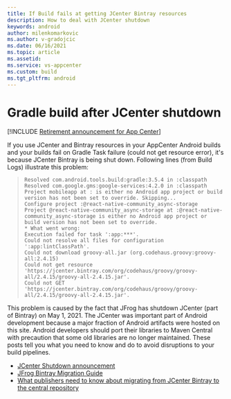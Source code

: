 ```yaml
---
title: If Build fails at getting JCenter Bintray resources
description: How to deal with JCenter shutdown
keywords: android
author: milenkomarkovic
ms.author: v-gradojcic
ms.date: 06/16/2021
ms.topic: article
ms.assetid: 
ms.service: vs-appcenter
ms.custom: build
ms.tgt_pltfrm: android
---
```


# Gradle build after JCenter shutdown

[!INCLUDE [Retirement announcement for App Center](~/includes/retirement.md)]

If you use JCenter and Bintray resources in your AppCenter Android builds and your builds fail on Gradle Task failure (could not get resource error), it's because JCenter Bintray is being shut down.
Following lines (from Build Logs) illustrate this problem:

> ```
> Resolved com.android.tools.build:gradle:3.5.4 in :classpath 
> Resolved com.google.gms:google-services:4.2.0 in :classpath 
> Project mobileapp at : is either no Android app project or build version has not been set to override. Skipping...
> Configure project :@react-native-community_async-storage
> Project @react-native-community_async-storage at :@react-native-community_async-storage is either no Android app project or build version has not been set to override.
> * What went wrong:
> Execution failed for task ':app:***'.
> Could not resolve all files for configuration ':app:lintClassPath'.
> Could not download groovy-all.jar (org.codehaus.groovy:groovy-all:2.4.15)
> Could not get resource 'https://jcenter.bintray.com/org/codehaus/groovy/groovy-all/2.4.15/groovy-all-2.4.15.jar'.
> Could not GET 'https://jcenter.bintray.com/org/codehaus/groovy/groovy-all/2.4.15/groovy-all-2.4.15.jar'.
> ```
>

This problem is caused by the fact that JFrog has shutdown JCenter (part of Bintray) on May 1, 2021. The JCenter was important part of Android development because a major fraction of Android artifacts were hosted on this site. 
Android developers should port their libraries to Maven Central with precaution that some old libraries are no longer maintained. 
These posts tell you what you need to know and do to avoid disruptions to your build pipelines.

- [JCenter Shutdown announcement](https://blog.gradle.org/jcenter-shutdown)
- [JFrog Bintray Migration Guide](https://www.jfrog.com/confluence/display/BT/JFrog+Bintray+Migration+Guide)
- [What publishers need to know about migrating from JCenter Bintray to the central repository](https://blog.sonatype.com/what-publishers-need-to-know-about-migrating-from-jcenter-/-bintray-to-the-central-repository)
